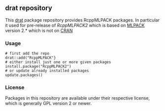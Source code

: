 ## drat repository

This [drat](http://dirk.eddelbuettel.com/code/drat.html) package repository provides RcppMLPACK
packages. In particular it used for pre-release of _RcppMLPACK2_ which is based on
[MLPACK](https://www.mlpack.org) version 2.* which is not on [CRAN](https://cran.r-project.org)


### Usage

```{.r}
# first add the repo
drat::add("RcppMLPACK"}
# either install just one or more given packages
install.package("RcppMLPACK2")     
# or update already installed packages
update.packages()
```

### License

Packages in this repository are available under their respective license, which is generally GPL
version 2 or newer.
